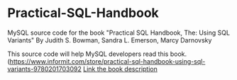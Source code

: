 # Practical-SQL-Handbook
MySQL source code for the book "Practical SQL Handbook, The: Using SQL Variants" By Judith S. Bowman, Sandra L. Emerson, Marcy Darnovsky 

This source code will help MySQL developers read this book.
(https://www.informit.com/store/practical-sql-handbook-using-sql-variants-9780201703092
[Link the book description](https://www.informit.com/store/practical-sql-handbook-using-sql-variants-9780201703092)
